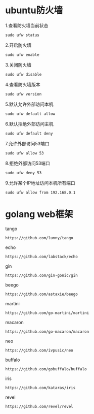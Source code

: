 # ubuntu防火墙

1.查看防火墙当前状态

```
sudo ufw status
```

2.开启防火墙

```
sudo ufw enable
```

3.关闭防火墙

```
sudo ufw disable
```

4.查看防火墙版本

```
sudo ufw version
```

5.默认允许外部访问本机

```
sudo ufw default allow
```

6.默认拒绝外部访问主机

```
sudo ufw default deny
```

7.允许外部访问53端口

```
sudo ufw allow 53
```

8.拒绝外部访问53端口

```
sudo ufw deny 53
```

9.允许某个IP地址访问本机所有端口

```
sudo ufw allow from 192.168.0.1
```



# golang web框架

tango

```
https://github.com/lunny/tango
```

echo

```
https://github.com/labstack/echo
```

gin

```
https://github.com/gin-gonic/gin
```

beego

```
https://github.com/astaxie/beego
```

martini

```
https://github.com/go-martini/martini
```

macaron

```
https://github.com/go-macaron/macaron
```

neo

```
https://github.com/ivpusic/neo
```

buffalo

```
https://github.com/gobuffalo/buffalo
```

iris

```
https://github.com/kataras/iris
```

revel

```
https://github.com/revel/revel
```



